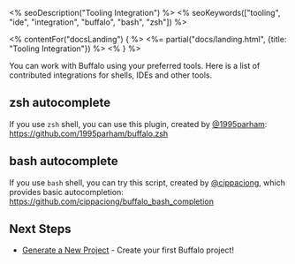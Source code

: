 <% seoDescription("Tooling Integration") %>
<% seoKeywords(["tooling", "ide", "integration", "buffalo", "bash", "zsh"]) %>

<% contentFor("docsLanding") { %>
  <%= partial("docs/landing.html", {title: "Tooling Integration"}) %>
<% } %>

You can work with Buffalo using your preferred tools. Here is a list of contributed integrations for shells, IDEs and other tools.

## zsh autocomplete

If you use `zsh` shell, you can use this plugin, created by [@1995parham](https://github.com/1995parham): https://github.com/1995parham/buffalo.zsh

## bash autocomplete

If you use `bash` shell, you can try this script, created by [@cippaciong](https://github.com/cippaciong), which provides basic autocompletion: https://github.com/cippaciong/buffalo_bash_completion

## Next Steps

* [Generate a New Project](/en/docs/getting-started/new-project) - Create your first Buffalo project!
